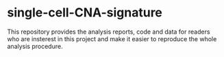 # single-cell-CNA-signature
This repository provides the analysis reports, code and data for readers who are insterest in this project and make it easier to reproduce the whole analysis procedure.
